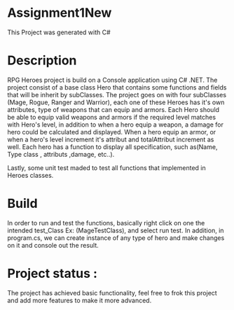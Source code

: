 # Assignment1New
This Project was generated with C#

# Description
RPG Heroes project is build on a Console application using C# .NET. The project consist of a base class Hero that contains some functions and fields that will be inherit by subClasses. The project goes on with four subClasses (Mage, Rogue, Ranger and Warrior), each one of these Heroes has it's own attributes, type of weapons that can equip and armors.
Each Hero should be able to equip valid weapons and armors if the required level matches with Hero's level, in addition to when a hero equip a weapon, a damage for hero could be calculated and displayed.
When a hero equip an armor, or when a hero's level increment it's attribut and totalAttribut increment as well.
Each hero has a function to display all specification, such as(Name, Type class , attributs ,damage, etc..).

Lastly, some unit test maded to test all functions that implemented in Heroes classes. 

# Build 
In order to run and test the functions, basically right click on one the intended test_Class Ex: (MageTestClass), and select run test. In addition, in program.cs, we can create instance of any type of hero and make changes on it and console out the result.

# Project status :
The project has achieved basic functionality, feel free to frok this project and add more features to make it more advanced.
